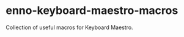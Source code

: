 enno-keyboard-maestro-macros
============================

Collection of useful macros for Keyboard Maestro.
